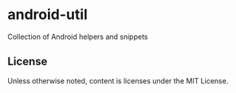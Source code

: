 android-util
============

Collection of Android helpers and snippets

## License
Unless otherwise noted, content is licenses under the MIT License.